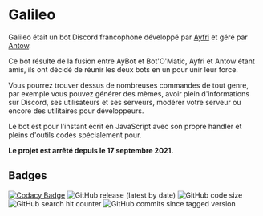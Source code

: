 # Galileo

Galileo était un bot Discord francophone développé par [Ayfri](https://github.com/Ayfri) et géré par [Antow](https://github.com/Antoww).

Ce bot résulte de la fusion entre AyBot et Bot'O'Matic, Ayfri et Antow étant amis, ils ont décidé de réunir les deux bots en un pour unir leur force.

Vous pourrez trouver dessus de nombreuses commandes de tout genre, par exemple vous pouvez générer des mèmes, avoir plein d'informations sur Discord, ses utilisateurs et ses serveurs, modérer votre serveur ou
encore des utilitaires pour développeurs.

Le bot est pour l'instant écrit en JavaScript avec son propre handler et pleins d'outils codés spécialement pour.

**Le projet est arrêté depuis le 17 septembre 2021.**

## Badges

[![Codacy Badge](https://app.codacy.com/project/badge/Grade/0aa0d7d84b314b3480fbafd044c5aa88)](https://www.codacy.com?utm_source=github.com&utm_medium=referral&utm_content=Galileo-Bot/galileo&utm_campaign=Badge_Grade)
![GitHub release (latest by date)](https://img.shields.io/github/v/release/Galileo-Bot/galileo?label=Version)
![GitHub code size](https://img.shields.io/github/languages/code-size/Galileo-Bot/galileo?logo=github&label=Code%20size)
![GitHub search hit counter](https://img.shields.io/github/search/Galileo-Bot/Galileo/todo?label=Todo%20counter&logo=webstorm)
![GitHub commits since tagged version](https://img.shields.io/github/commits-since/Galileo-Bot/galileo/1.1.0?logo=github&label=Commits%20since%20last%20release)
